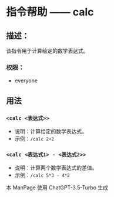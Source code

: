 # 指令帮助 —— calc

## 描述：
该指令用于计算给定的数学表达式。

### 权限：
- everyone

## 用法

### `<calc <表达式>>`

- 说明：计算给定的数学表达式。
- 示例：`/calc 2+2`

### `<calc <表达式1> - <表达式2>>`

- 说明：计算两个数学表达式的差值。
- 示例：`/calc 5*3 - 4*2`

本 ManPage 使用 ChatGPT-3.5-Turbo 生成